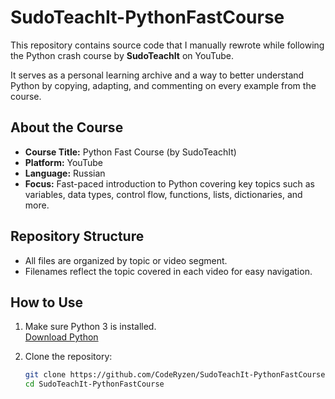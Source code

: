 # SudoTeachIt-PythonFastCourse

This repository contains source code that I manually rewrote while following the Python crash course by **SudoTeachIt** on YouTube.

It serves as a personal learning archive and a way to better understand Python by copying, adapting, and commenting on every example from the course.

## About the Course

- **Course Title:** Python Fast Course (by SudoTeachIt)  
- **Platform:** YouTube  
- **Language:** Russian  
- **Focus:** Fast-paced introduction to Python covering key topics such as variables, data types, control flow, functions, lists, dictionaries, and more.

## Repository Structure

- All files are organized by topic or video segment.
- Filenames reflect the topic covered in each video for easy navigation.

## How to Use

1. Make sure Python 3 is installed.  
   [Download Python](https://www.python.org/downloads/)

2. Clone the repository:
   ```bash
   git clone https://github.com/CodeRyzen/SudoTeachIt-PythonFastCourse.git
   cd SudoTeachIt-PythonFastCourse
   ```
